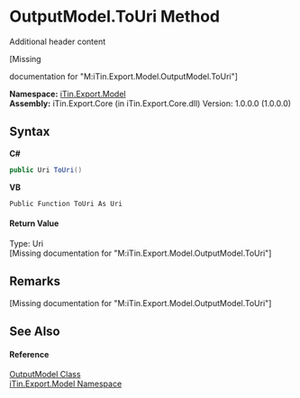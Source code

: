 # OutputModel.ToUri Method 
Additional header content 

\[Missing <summary> documentation for "M:iTin.Export.Model.OutputModel.ToUri"\]

**Namespace:**&nbsp;<a href="ef57ffcc-e95e-b212-5a46-9aa6f5a3511f">iTin.Export.Model</a><br />**Assembly:**&nbsp;iTin.Export.Core (in iTin.Export.Core.dll) Version: 1.0.0.0 (1.0.0.0)

## Syntax

**C#**<br />
``` C#
public Uri ToUri()
```

**VB**<br />
``` VB
Public Function ToUri As Uri
```


#### Return Value
Type: Uri<br />\[Missing <returns> documentation for "M:iTin.Export.Model.OutputModel.ToUri"\]

## Remarks
\[Missing <remarks> documentation for "M:iTin.Export.Model.OutputModel.ToUri"\]

## See Also


#### Reference
<a href="f8d6d95d-4c32-47af-6636-0f847f4cb831">OutputModel Class</a><br /><a href="ef57ffcc-e95e-b212-5a46-9aa6f5a3511f">iTin.Export.Model Namespace</a><br />